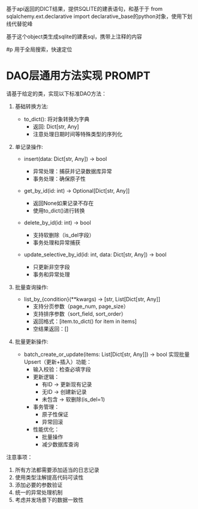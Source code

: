基于api返回的DICT结果，提供SQLITE的建表语句，和基于于
from sqlalchemy.ext.declarative import declarative_base的python对象，使用下划线代替驼峰

基于这个object类生成sqlite的建表sql，携带上注释的内容

#p 用于全局搜索，快速定位

# DAO层通用方法实现 PROMPT

请基于给定的类，实现以下标准DAO方法：

1. 基础转换方法:
   - to_dict(): 将对象转换为字典
     - 返回: Dict[str, Any]
     - 注意处理日期时间等特殊类型的序列化

2. 单记录操作:
   - insert(data: Dict[str, Any]) -> bool
     - 异常处理：捕获并记录数据库异常
     - 事务处理：确保原子性
   
   - get_by_id(id: int) -> Optional[Dict[str, Any]]
     - 返回None如果记录不存在
     - 使用to_dict()进行转换
   
   - delete_by_id(id: int) -> bool
     - 支持软删除（is_del字段）
     - 事务处理和异常捕获
   
   - update_selective_by_id(id: int, data: Dict[str, Any]) -> bool
     - 只更新非空字段
     - 事务和异常处理

3. 批量查询操作:
   - list_by_{condition}(**kwargs) -> [str, List[Dict[str, Any]]
     - 支持分页参数（page_num, page_size）
     - 支持排序参数（sort_field, sort_order）
     - 返回格式：[item.to_dict() for item in items]
     - 空结果返回：[]

4. 批量更新操作:
   - batch_create_or_update(items: List[Dict[str, Any]]) -> bool
     实现批量Upsert（更新+插入）功能：
     - 输入校验：检查必填字段
     - 更新逻辑：
       * 有ID -> 更新现有记录
       * 无ID -> 创建新记录
       * 未包含 -> 软删除(is_del=1)
     - 事务管理：
       * 原子性保证
       * 异常回滚
     - 性能优化：
       * 批量操作
       * 减少数据库查询

注意事项：
1. 所有方法都需要添加适当的日志记录
2. 使用类型注解提高代码可读性
3. 添加必要的参数验证
4. 统一的异常处理机制
5. 考虑并发场景下的数据一致性


